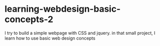 # learning-webdesign-basic-concepts-2
I try to build a simple webpage with CSS and jquery. in that small project, I learn how to use basic web design concepts
